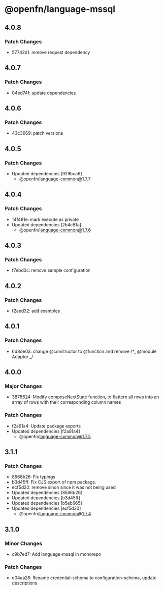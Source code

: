 # @openfn/language-mssql

## 4.0.8

### Patch Changes

- 57742d1: remove request dependency

## 4.0.7

### Patch Changes

- 04ed74f: update dependencies

## 4.0.6

### Patch Changes

- 43c3669: patch versions

## 4.0.5

### Patch Changes

- Updated dependencies [929bca6]
  - @openfn/language-common@1.7.7

## 4.0.4

### Patch Changes

- 14f481e: mark execute as private
- Updated dependencies [2b4c61a]
  - @openfn/language-common@1.7.6

## 4.0.3

### Patch Changes

- f7ebd3c: remove sample configuration

## 4.0.2

### Patch Changes

- f2aed32: add examples

## 4.0.1

### Patch Changes

- 6d8de03: change @constructor to @function and remove /\*_ @module Adaptor _/

## 4.0.0

### Major Changes

- 3878624: Modify composeNextState function, to flattern all rows into an array
  of rows with their corresponding column names

### Patch Changes

- f2a91a4: Update package exports
- Updated dependencies [f2a91a4]
  - @openfn/language-common@1.7.5

## 3.1.1

### Patch Changes

- 8566b26: Fix typings
- b3d45ff: Fix CJS export of npm package.
- ecf5d30: remove sinon since it was not being used
- Updated dependencies [8566b26]
- Updated dependencies [b3d45ff]
- Updated dependencies [b5eb665]
- Updated dependencies [ecf5d30]
  - @openfn/language-common@1.7.4

## 3.1.0

### Minor Changes

- c9b7ed7: Add language-mssql in monorepo

### Patch Changes

- e04aa28: Rename credential-schema to configuration-schema, update descriptions
